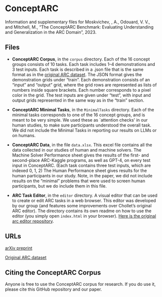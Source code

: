 # ConceptARC
Information and supplementary files for Moskvichev, , A., Odouard, V. V., and Mitchell, M., “The ConceptARC Benchmark: Evaluating Understanding and Generalization in the ARC Domain”, 2023.  

## Files
-	**ConceptARC Corpus**, in the `corpus` directory.  Each of the 16 concept groups consists of 10 tasks.  Each task includes 1–4 demonstrations and 3 test inputs.   Each task is described in a .json file that is the same format as in the [original ARC dataset](https://github.com/fchollet/ARC).  The JSON format gives the demonstration grids under “train”.  Each demonstration consists of an “input” and “output” grid, where the grid rows are represented as lists of numbers inside square brackets.  Each number corresponds to a pixel color in the grid.  The test inputs are given under “test”, with input and output grids represented in the same way as in the “train” section.

-	**ConceptARC Minimal Tasks**, in the `MinimalTasks` directory.  Each of the minimal tasks corresponds to one of the 16 concept groups, and is meant to be very simple.  We used these as `attention checks' in our human studies, to make sure participants understood the overall task.  We did not include the Minimal Tasks in reporting our results on LLMs or on humans.  

- **ConceptARC Data**, in the file `data.xlsx`. This excel file contains all the data collected in our studies of human and machine solvers.   The Machine Solver Performance sheet gives the results of the first- and second-place ARC-Kaggle programs, as well as GPT-4, on every test input in ConceptARC.  (Each task contains three test inputs, which are indexed 0, 1, 2) The Human Performance sheet gives results for the human participants in our study.  Note, in the paper, we did not include results on the “minimal” problems that were used to screen human participants, but we do include them in this file.  

- **ARC Task Editor**, in the `editor` directory.  A visual editor that can be used to create or edit ARC tasks in a web browser.  This editor was developed by our group (and features some improvements over Chollet’s original ARC editor). The directory contains its own readme on how to use the editor (you simply open `index.html` in your browser). [Here is the original arc editor repository](https://github.com/victorvikram/arc-site.git).  

## URLs
[arXiv preprint](https://arxiv.org/abs/2305.07141)

[Original ARC dataset](https://github.com/fchollet/ARC)

## Citing the ConceptARC Corpus
Anyone is free to use the ConceptARC corpus for research.  If you do use it, please cite this GitHub repository and our paper.   

